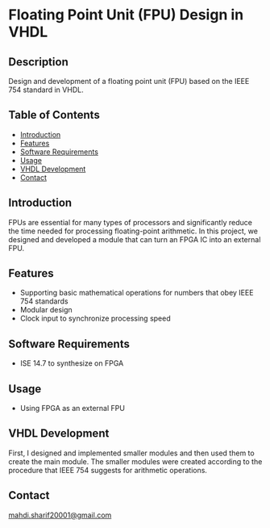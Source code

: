 # Floating Point Unit (FPU) Design in VHDL

## Description
Design and development of a floating point unit (FPU) based on the IEEE 754 standard in VHDL.

## Table of Contents
- [Introduction](#introduction)
- [Features](#features)
- [Software Requirements](#software-requirements)
- [Usage](#usage)
- [VHDL Development](#vhdl-development)
- [Contact](#contact)

## Introduction
FPUs are essential for many types of processors and significantly reduce the time needed for processing floating-point arithmetic. In this project, we designed and developed a module that can turn an FPGA IC into an external FPU.

## Features
- Supporting basic mathematical operations for numbers that obey IEEE 754 standards
- Modular design
- Clock input to synchronize processing speed

## Software Requirements
- ISE 14.7 to synthesize on FPGA

## Usage
- Using FPGA as an external FPU

## VHDL Development
First, I designed and implemented smaller modules and then used them to create the main module. The smaller modules were created according to the procedure that IEEE 754 suggests for arithmetic operations.

## Contact
mahdi.sharif20001@gmail.com

